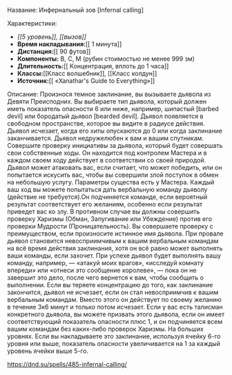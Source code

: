Название: Инфернальный зов \[Infernal calling] 

Характеристики:
- *[[5 уровень]], [[вызов]]*
- **Время накладывания:**[[ 1 минута]]
- **Дистанция:**[[ 90 футов]]
- **Компоненты:** В, С, М (рубин стоимостью не менее 999 зм)
- **Длительность:**[[ Концентрация, вплоть до 1 часа]]
- **Классы:**[[Класс  волшебник]], [[Класс колдун]]
- **Источник:**[[ «Xanathar's Guide to Everything»]]

Описание:
Произнося темное заклинание, вы вызываете дьявола из Девяти Преисподних. Вы выбираете тип дьявола, который должен иметь показатель опасности 6 или ниже, например, шипастый [barbed devil] или бородатый дьявол [bearded devil]. Дьявол появляется в свободном пространстве, которое вы видите в радиусе действия. Дьявол исчезает, когда его хиты опускаются до 0 или когда заклинание заканчивается.
Дьявол недружелюбен к вам и вашим спутникам. Совершите проверку инициативы за дьявола, который будет совершать свои собственные ходы. Он находится под контролем Мастера и в каждом своем ходу действует в соответствии со своей природой. Дьявол может атаковать вас, если считает, что может победить, или он попытается искусить вас, чтобы вы совершили злой поступок в обмен на небольшую услугу. Параметры существа есть у Мастера.
Каждый ваш ход вы можете попытаться дать вербальную команду дьяволу (действие не требуется).Он подчиняется команде, если вероятный результат соответствует его желаниям, особенно если результат приведет вас ко злу. В противном случае вы должны совершить проверку Харизмы (Обман, Запугивание или Убеждение) против его проверки Мудрости (Проницательность).
Вы совершаете проверку с преимуществом, если произносите истинное имя дьявола. При провале дьявол становится невосприимчивым к вашим вербальным командам на всё время действия заклинания, хотя он всё равно может выполнять ваши команды, если захочет. При успехе дьявол будет выполнять вашу команду, например, — «атакуй моих врагов», «исследуй комнату впереди» или «отнеси это сообщение королеве», — пока он не завершит это дело, после чего вернется к вам, чтобы сообщить о выполнении.
Если вы теряете концентрацию до того, как заклинание закончится, дьявол не исчезает, если он стал невосприимчив к вашим вербальным командам. Вместо этого он действует по своему желанию в течение 3к6 минут и только потом исчезает.
Если у вас есть талисман конкретного дьявола, вы можете призвать этого дьявола, если он имеет соответствующий показатель опасности плюс 1, и он подчиняется всем вашим командам без каких-либо проверок Харизмы.
На больших уровнях. Если вы накладываете это заклинание, используя ячейку 6-го уровня или выше, показатель опасности увеличивается на 1 за каждый уровень ячейки выше 5-го.

https://dnd.su/spells/485-infernal-calling/